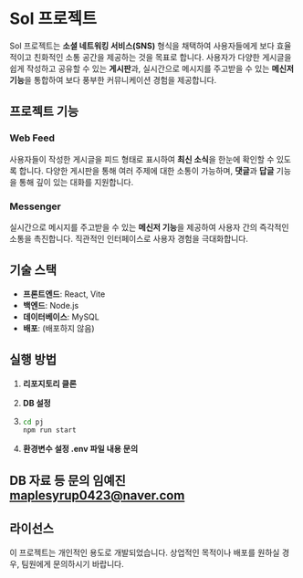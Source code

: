 # Sol 프로젝트

Sol 프로젝트는 **소셜 네트워킹 서비스(SNS)** 형식을 채택하여 사용자들에게 보다 효율적이고 친화적인 소통 공간을 제공하는 것을 목표로 합니다. 사용자가 다양한 게시글을 쉽게 작성하고 공유할 수 있는 **게시판**과, 실시간으로 메시지를 주고받을 수 있는 **메신저 기능**을 통합하여 보다 풍부한 커뮤니케이션 경험을 제공합니다.

## 프로젝트 기능

### Web Feed

사용자들이 작성한 게시글을 피드 형태로 표시하여 **최신 소식**을 한눈에 확인할 수 있도록 합니다. 다양한 게시판을 통해 여러 주제에 대한 소통이 가능하며, **댓글**과 **답글** 기능을 통해 깊이 있는 대화를 지원합니다.

### Messenger

실시간으로 메시지를 주고받을 수 있는 **메신저 기능**을 제공하여 사용자 간의 즉각적인 소통을 촉진합니다. 직관적인 인터페이스로 사용자 경험을 극대화합니다.

## 기술 스택

- **프론트엔드**: React, Vite
- **백엔드**: Node.js
- **데이터베이스**: MySQL
- **배포**: (배포하지 않음)

## 실행 방법
1. **리포지토리 클론**

2. **DB 설정**

3. ```bash
   cd pj
   npm run start
   ```
4. **환경변수 설정 .env 파일 내용 문의**

## DB 자료 등 문의 임예진 maplesyrup0423@naver.com

## 라이선스
이 프로젝트는 개인적인 용도로 개발되었습니다. 상업적인 목적이나 배포를 원하실 경우, 팀원에게 문의하시기 바랍니다.
